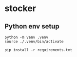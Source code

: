 # stocker
## Python env setup
```
python -m venv .venv
source ./.venv/bin/activate

pip install -r requirements.txt
